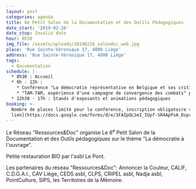 ```yaml
---
layout: post
categories: agenda
title: 8e Petit Salon de la Documentation et des Outils Pédagogiques
date_start: '2019-02-26'
date_stop: Invalid date
hour: 8h30
img_file: /assets/uploads/20190226_salondoc_web.jpg
place: 'Rue Sainte-Véronique 17, 4000 Liège'
address: 'Rue Sainte-Véronique 17, 4000 Liège'
tags:
  - Documentation
schedule: |-
  * 8h30 : Accueil
  * 9h - 12h : 
    * Conférence "La démocratie représentative en Belgique et ses critiques actuelles" par Jean Faniel, Directeur du CRISP
    * "TAM-TAM, expérience d'une campagne de convergence des combats" par Brieuc Wathelet, Coordinateur et Porte-parole de la campagne TAM-TAM
  * 12h30 - 17h : Stands d'exposants et animations pédagogiques
booking: >-
  Nombre de places limité pour la conférence, inscription obligatoire via [ce
  lien](https://docs.google.com/forms/d/e/1FAIpQLSeI_IUpf-SR4ApPsA_Dsprk1dHazI91_A3WXlmy3H65GigDTw/viewform)
---
```

Le Réseau "Ressources&Doc" organise Le 8<sup>e</sup> Petit Salon de la Documentation et des Outils pédagogiques sur le thème "La démocratie à l'ouvrage".

Petite restauration BIO par l'asbl Le Pont.

Les partenaires du réseau "Ressources&Doc": Annoncer la Couleur, CALIF, C.D.G.A.I., CAV Liège, CEDS asbl, CLPS, CRIPEL asbl, Nadja asbl, PointCulture, SIPS, les Territoires de la Mémoire.
